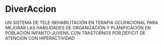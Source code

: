 # DiverAccion
 UN SISTEMA DE TELE-REHABILITACIÓN EN TERAPIA OCUPACIONAL PARA MEJORAR LAS HABILIDADES DE ORGANIZACIÓN Y PLANIFICACIÓN EN POBLACIÓN INFANTO-JUVENIL CON TRASTORNOS POR DÉFICIT DE ATENCIÓN CON HIPERACTIVIDAD
